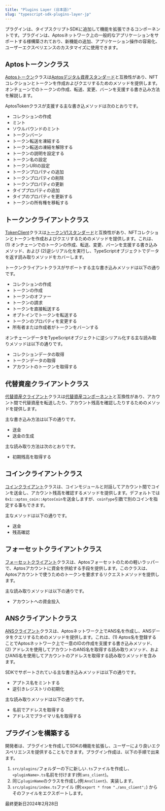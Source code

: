 ```yaml
---
title: "Plugins Layer (日本語)"
slug: "typescript-sdk-plugins-layer-jp"
---
```


プラグインは、タイプスクリプトSDKに追加して機能を拡張できるコンポーネントです。プラグインは、Aptosネットワーク上の一般的なアプリケーションをサポートする様構築されており、新機能の追加、アプリケーション操作の容易化、ユーザーエクスペリエンスのカスタマイズに使用できます。

## Aptosトークンクラス

[Aptosトークン](https://github.com/aptos-labs/aptos-core/blob/main/ecosystem/typescript/sdk/src/plugins/aptos_token.ts)クラスは[Aptosデジタル資産スタンダード](../../standards/digital-asset.md)と互換性があり、NFTコレクションとトークンを作成およびクエリするためのメソッドを提供します。オンチェーンでのトークンの作成、転送、変更、バーンを支援する書き込み方法を解説します。

AptosTokenクラスが支援する主な書き込メソッドは次のとおりです。

- コレクションの作成
- ミント
- ソウルバウンドのミント
- トークンバーン
- トークン転送を凍結する
- トークン転送の凍結を解除する
- トークンの説明を設定する
- トークン名の設定
- トークンURIの設定
- トークンプロパティの追加
- トークンプロパティの削除
- トークンプロパティの更新
- タイププロパティの追加
- タイプのプロパティを更新する
- トークンの所有権を移転する

## トークンクライアントクラス

[TokenClient](https://github.com/aptos-labs/aptos-core/blob/main/ecosystem/typescript/sdk/src/plugins/token_client.ts)クラスは[トークンV1スタンダード](../../standards/aptos-token.md)と互換性があり、NFTコレクションとトークンを作成およびクエリするためのメソッドを提供します。これは、 (1) オンチェーンでのトークンの作成、転送、変更、バーンを支援する書き込みメソッド、および (2)逆シリアル化を実行し、TypeScriptオブジェクトでデータを返す読み取りメソッドをカバーします。

トークンクライアントクラスがサポートする主な書き込みメソッドは以下の通りです。

- コレクションの作成
- トークンの作成
- トークンのオファー
- トークンの請求
- トークンを直接転送する
- オプトインでトークンを転送する
- トークンのプロパティを変更する
- 所有者または作成者がトークンをバーンする

オンチェーンデータをTypeScriptオブジェクトに逆シリアル化する主な読み取りメソッドは以下の通りです。

- コレクションデータの取得
- トークンデータの取得
- アカウントのトークンを取得する

## 代替資産クライアントクラス

[代替資産クライアント](https://github.com/aptos-labs/aptos-core/blob/main/ecosystem/typescript/sdk/src/plugins/fungible_asset_client.ts)クラスは[代替資産コンポーネント](../../standards/fungible-asset.md)と互換性があり、アカウント間で代替資産を転送したり、アカウント残高を確認したりするためのメソッドを提供します。

主な書き込み方法は以下の通りです。

- 送金
- 送金の生成

主な読み取り方法は次のとおりです。

- 初期残高を取得する

## コインクライアントクラス

[コインクライアント](https://github.com/aptos-labs/aptos-core/blob/main/ecosystem/typescript/sdk/src/plugins/coin_client.ts)クラスは、コインモジュールと対話してアカウント間でコインを送金し、アカウント残高を確認するメソッドを提供します。デフォルトでは `0x1::aptos_coin::AptosCoin`を送金しますが、`coinType`引数で別のコインを指定する事もできます。

主なメソッドは以下の通りです。

- 送金
- 残高確認

## フォーセットクライアントクラス

[フォーセットクライアント](https://github.com/aptos-labs/aptos-core/blob/main/ecosystem/typescript/sdk/src/plugins/faucet_client.ts)クラスは、Aptosフォーセットのための軽いラッパーで、Aptosアカウントに資金を供給する手段を提供します。このクラスは、Aptosアカウントで使うためのトークンを要求するリクエストメソッドを提供します。

主な読み取りメソッドは以下の通りです。

- アカウントへの資金投入

## ANSクライアントクラス

[ANSクライアント](https://github.com/aptos-labs/aptos-core/blob/main/ecosystem/typescript/sdk/src/plugins/ans_client.ts)クラスは、Aptosネットワーク上でANS名を作成し、ANSデータをクエリするためのメソッドを提供します。これは、(1) Aptos名を登録することでAptosネットワーク上で一意のIDの作成を支援する書き込みメソッド、(2) アドレスを使用してアカウントのANS名を取得する読み取りメソッド、およびANS名を使用してアカウントのアドレスを取得する読み取りメソッドを含みます。

SDKでサポートされている主な書き込みメソッドは以下の通りです。

- アプトス名をミントする
- 逆引きレジストリの初期化

主な読み取りメソッドは以下の通りです。

- 名前でアドレスを取得する
- アドレスでプライマリ名を取得する

## プラグインを構築する

開発者は、プラグインを作成してSDKの機能を拡張し、ユーザーにより良いエクスペリエンスを提供することもできます。プラグイン作成は、以下の手順で出来ます。

1. `src/plugins/`フォルダーの下に新しい`.ts`ファイルを作成し、`<pluginName>.ts`名前を付けます(例:`ans_client`)。
2. 同じ`pluginName`のクラスを作成し(例:`AnsClient`)、実装します。
3. `src/plugins/index.ts`ファイル (例:`export * from "./ans_client";`) からそのファイルをエクスポートします。

最終更新日2024年2月28日
